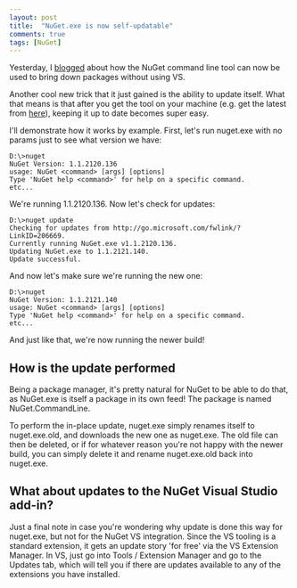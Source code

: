 ```yaml
---
layout: post
title:  "NuGet.exe is now self-updatable"
comments: true
tags: [NuGet]
---
```



Yesterday, I [blogged](http://blog.davidebbo.com/2011/01/installing-nuget-packages-directly-from.html) about how the NuGet command line tool can now be used to bring down packages without using VS.

Another cool new trick that it just gained is the ability to update itself.  What that means is that after you get the tool on your machine (e.g. get the latest from [here](http://nuget.codeplex.com/releases/view/58939)), keeping it up to date becomes super easy.

I'll demonstrate how it works by example.  First, let's run nuget.exe with no params just to see what version we have:

```
D:\>nuget
NuGet Version: 1.1.2120.136
usage: NuGet <command> [args] [options]
Type 'NuGet help <command>' for help on a specific command.
etc...
```

We're running 1.1.2120.136.  Now let's check for updates:

```
D:\>nuget update
Checking for updates from http://go.microsoft.com/fwlink/?LinkID=206669.
Currently running NuGet.exe v1.1.2120.136.
Updating NuGet.exe to 1.1.2121.140.
Update successful.
```

And now let's make sure we're running the new one:

```
D:\>nuget
NuGet Version: 1.1.2121.140
usage: NuGet <command> [args] [options]
Type 'NuGet help <command>' for help on a specific command.
etc...

```

And just like that, we're now running the newer build!

## How is the update performed

Being a package manager, it's pretty natural for NuGet to be able to do that, as NuGet.exe is itself a package in its own feed!  The package is named NuGet.CommandLine.

To perform the in-place update, nuget.exe simply renames itself to nuget.exe.old, and downloads the new one as nuget.exe.  The old file can then be deleted, or if for whatever reason you're not happy with the newer build, you can simply delete it and rename nuget.exe.old back into nuget.exe.

## What about updates to the NuGet Visual Studio add-in?

Just a final note in case you're wondering why update is done this way for nuget.exe, but not for the NuGet VS integration.  Since the VS tooling is a standard extension, it gets an update story 'for free' via the VS Extension Manager.  In VS, just go into Tools / Extension Manager and go to the Updates tab, which will tell you if there are updates available to any of the extensions you have installed.

